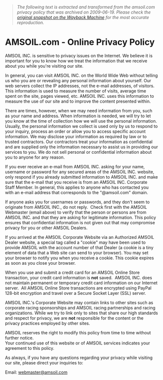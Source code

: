 > *The following text is extracted and transformed from the amsoil.com privacy policy that was archived on 2009-06-19. Please check the [original snapshot on the Wayback Machine](https://web.archive.org/web/20090619050304id_/http%3A//www.amsoil.com/privacy.aspx) for the most accurate reproduction.*

# AMSOIL.com - Online Privacy Policy

AMSOIL INC. is sensitive to privacy issues on the Internet. We believe it is important for you to know how we treat the information that we receive about you while you're visiting our site.

In general, you can visit AMSOIL INC. on the World Wide Web without telling us who you are or revealing any personal information about yourself. Our web servers collect the IP addresses, not the e-mail addresses, of visitors. This information is used to measure the number of visits, average time spent on the site, pages viewed, etc. AMSOIL INC. uses this information to measure the use of our site and to improve the content presented within.

There are times, however, when we may need information from you, such as your name and address. When information is needed, we will try to let you know at the time of collection how we will use the personal information. Usually, the personal information we collect is used only by us to respond to your inquiry, process an order or allow you to access specific account information. We may disclose your information as required by law or to trusted contractors. Our contractors treat your information as confidential and are supplied only the information necessary to assist us in providing our services to you. We do not sell personal or confidential information about you to anyone for any reason.

If you ever receive an e-mail from AMSOIL INC. asking for your name, username or password for any secured areas of the AMSOIL INC. website, only respond if you already submitted information to AMSOIL INC. and make sure that the e-mail that you receive is from an AMSOIL INC. Corporate Staff Member. In general, this applies to anyone who has contacted you with an e-mail address that corresponds to the "@amsoil.com" domain. 

If anyone asks you for usernames or passwords, and they don't seem to originate from AMSOIL INC., do not reply.  Check first with the AMSOIL Webmaster (email above) to verify that the person or persons are from AMSOIL INC. and that they are asking for legitimate information. This policy ensures that confidential information is not given out that may compromise privacy for you or other AMSOIL Dealers.

If you arrived at the AMSOIL Corporate Website via an Authorized AMSOIL Dealer website, a special tag called a "cookie" may have been used to provide AMSOIL with the account number of that Dealer (a cookie is a tiny element of data that a Web site can send to your browser). You may set your browser to notify you when you receive a cookie. This cookie expires as soon as you close your browser.

When you use and submit a credit card for an AMSOIL Online Store transaction, your credit card information is **not** saved.  AMSOIL INC. does not maintain permanent or temporary credit card information on our Internet server.  All AMSOIL Online Store transactions are encrypted using PayPal 128-bit encryption and travel over a Secure Socket Layer (SSL) server.

AMSOIL INC.'s Corporate Website may contain links to other sites such as corporate racing sponsorships and AMSOIL racing partnerships and racing organizations. While we try to link only to sites that share our high standards and respect for privacy, we are **not** responsible for the content or the privacy practices employed by other sites.

AMSOIL reserves the right to modify this policy from time to time without further notice.  
Your continued use of this website or of AMSOIL services indicates your agreement to this policy.   


As always, if you have any questions regarding your privacy while visiting our site, please direct your inquiries to:

Email: [webmaster@amsoil.com](mailto:webmaster@amsoil.com)
